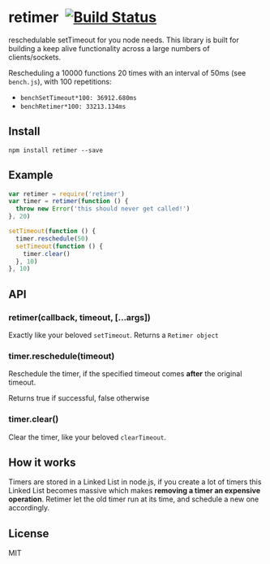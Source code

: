 # retimer&nbsp;&nbsp;[![Build Status](https://travis-ci.org/mcollina/retimer.png)](https://travis-ci.org/mcollina/retimer)

reschedulable setTimeout for you node needs. This library is built for
building a keep alive functionality across a large numbers of
clients/sockets.

Rescheduling a 10000 functions 20 times with an interval of 50ms (see
`bench.js`), with 100 repetitions:

* `benchSetTimeout*100: 36912.680ms`
* `benchRetimer*100: 33213.134ms`

## Install

```
npm install retimer --save
```

## Example

```js
var retimer = require('retimer')
var timer = retimer(function () {
  throw new Error('this should never get called!')
}, 20)

setTimeout(function () {
  timer.reschedule(50)
  setTimeout(function () {
    timer.clear()
  }, 10)
}, 10)
```

## API

### retimer(callback, timeout, [...args])

Exactly like your beloved `setTimeout`.
Returns a `Retimer object`

### timer.reschedule(timeout)

Reschedule the timer, if the specified timeout comes __after__ the
original timeout.

Returns true if successful, false otherwise

### timer.clear()

Clear the timer, like your beloved `clearTimeout`.

## How it works

Timers are stored in a Linked List in node.js, if you create a lot of
timers this Linked List becomes massive which makes __removing a timer an expensive operation__.
Retimer let the old timer run at its time, and schedule a new one accordingly.

## License

MIT
